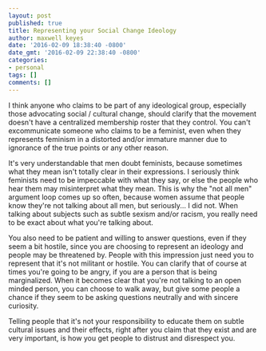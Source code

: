 ```yaml
---
layout: post
published: true
title: Representing your Social Change Ideology
author: maxwell keyes
date: '2016-02-09 18:38:40 -0800'
date_gmt: '2016-02-09 22:38:40 -0800'
categories:
- personal
tags: []
comments: []
---
```


I think anyone who claims to be part of any ideological group, especially those
advocating social / cultural change, should clarify that the movement doesn't
have a centralized membership roster that they control. You can't excommunicate
someone who claims to be a feminist, even when they represents feminism in a
distorted and/or immature manner due to ignorance of the true points or any
other reason.

It's very understandable that men doubt feminists, because sometimes what they
mean isn't totally clear in their expressions. I seriously think feminists need
to be impeccable with what they say, or else the people who hear them may
misinterpret what they mean. This is why the "not all men" argument loop comes
up so often, because women assume that people know they're not talking about all
men, but seriously... I did not. When talking about subjects such as subtle
sexism and/or racism, you really need to be exact about what you're talking
about.

You also need to be patient and willing to answer questions, even if they seem a
bit hostile, since you are choosing to represent an ideology and people may be
threatened by. People with this impression just need you to represent that it's
not militant or hostile. You can clarify that of course at times you're going to
be angry, if you are a person that is being marginalized. When it becomes clear
that you're not talking to an open minded person, you can choose to walk away,
but give some people a chance if they seem to be asking questions neutrally and
with sincere curiosity.

Telling people that it's not your responsibility to educate them on subtle
cultural issues and their effects, right after you claim that they exist and
are very important, is how you get people to distrust and disrespect you.
